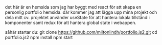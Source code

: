 det här är en hemsida som jag har byggt med react för att skapa en personlig portfolio hemsida. där kommer jag att lägga upp mina projekt och dela mitt cv.
projektet använder useState för att hantera lokala tillstånd i komponenter samt redux för att hantera global state i webappen. 



såhär startar du:
git clone https://github.com/miltonlindh/portfolio.js2.git
cd portfolio.js2
npm install
npm start
